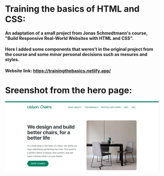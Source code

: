 # Training the basics of HTML and CSS:

#### An adaptation of a small project from Jonas Schmedtmann's course, "Build Responsive Real-World Websites with HTML and CSS".

#### Here I added some components that weren't in the original project from the course and some minor personal decisions such as mesures and styles.

#### Website link: <https://trainingthebasics.netlify.app/>

# Sreenshot from the hero page:

<img src="screenshot.JPG"/>

